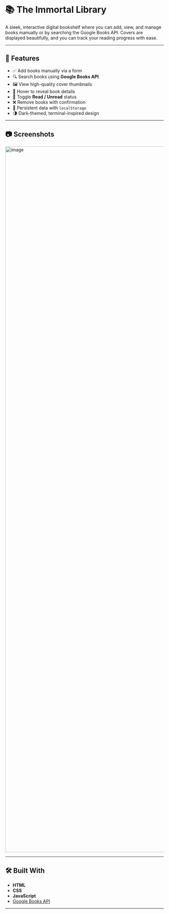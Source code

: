 # 📚 The Immortal Library

A sleek, interactive digital bookshelf where you can add, view, and manage books manually or by searching the Google Books API. Covers are displayed beautifully, and you can track your reading progress with ease.

---

## 🚀 Features

- ✅ Add books manually via a form
- 🔍 Search books using **Google Books API**
- 🖼️ View high-quality cover thumbnails
- 🧾 Hover to reveal book details
- 📘 Toggle **Read / Unread** status
- ❌ Remove books with confirmation
- 💾 Persistent data with `localStorage`
- 🌗 Dark-themed, terminal-inspired design

---

## 📷 Screenshots

<img width="3584" height="2240" alt="image" src="https://github.com/user-attachments/assets/11bbb431-eb49-4e70-abea-d2734cb6c954" />


---

## 🛠️ Built With

- **HTML**
- **CSS**
- **JavaScript**
- [Google Books API](https://developers.google.com/books)

---
